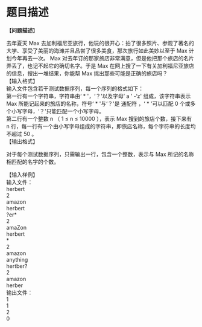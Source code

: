# 题目描述


<p>
<b>【问题描述</b>】
</p>
<div>
去年夏天 Max 去加利福尼亚旅行，他玩的很开心：拍了很多照片、参观了著名的大学、享受了美丽的海滩并且品尝了很多美食，那次旅行如此美妙以至于 Max 计划今年再去一次。 Max 对去年订的那家旅店非常满意，但是他把那个旅店的名片弄丢了，也记不起它的确切名字。于是 Max 在网上搜了一下有关加利福尼亚旅店的信息，搜出一堆结果，你能帮 Max 挑出那些可能是正确的旅店吗？ <br/>
</div>
<div>
【输入格式】
</div>
<div>
<span>输入文件包含若干测试数据序列，每一个序列的格式如下： <br/>
第一行有一个字符串，字符串由‘ * &#39;，‘？&#39;以及字母‘ a &#39; -‘z&#39; 组成，该字符串表示 Max 所能记起来的旅店的名称，符号‘ * &#39;与‘？&#39;是 通配符 ，‘ * &#39;可以匹配 0 个或多个小写字母，‘？&#39;只能匹配一个小写字母。 <br/>
第二行有一个整数 n （ 1 ≤ n ≤ 10000 ），表示 Max 搜到的旅店个数，接下来有 n 行，每一行有一个由小写字母组成的字符串，即旅店名称，每个字符串的长度均不超过 50 。 </span> 
</div>
<div>
【输出格式】
</div>
<p>
对于每个测试数据序列，只需输出一行，包含一个整数，表示与 Max 所记的名称相匹配的名字的个数。
</p>
<div>
【输入样例】
</div>
<div>
输入文件：
</div>
<div>
herbert<br/>
2<br/>
amazon<br/>
herbert<br/>
?er*<br/>
2<br/>
amaZon<br/>
herbert<br/>
*<br/>
2<br/>
amazon<br/>
anything<br/>
hertber?<br/>
2<br/>
amazon<br/>
herber<br/>
</div>
<div>
输出文件：<span> </span> 
</div>
<div>
<span>1<br/>
1<br/>
2<br/>
0</span> 
</div>
<p>
<br/>
</p>
